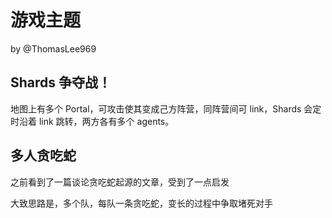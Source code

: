 # 游戏主题

by @ThomasLee969

## Shards 争夺战！

地图上有多个 Portal，可攻击使其变成己方阵营，同阵营间可 link，Shards 会定时沿着 link 跳转，两方各有多个 agents。

## 多人贪吃蛇

之前看到了一篇谈论贪吃蛇起源的文章，受到了一点启发

大致思路是，多个队，每队一条贪吃蛇，变长的过程中争取堵死对手

~~~上个学期北大办的一个编程对抗赛主题就是贪吃蛇，个人觉得这种规则简单战术灵活的游戏也可以考虑~ by teapot123